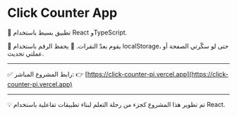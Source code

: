 # Click Counter App

🎯 تطبيق بسيط باستخدام React وTypeScript.

🔹 يقوم بعدّ النقرات.
🔹 يحفظ الرقم باستخدام localStorage، حتى لو سكّرتي الصفحة أو عملتي تحديث.

---

✅ رابط المشروع المباشر:
👉 [https://click-counter-pi.vercel.app](https://click-counter-pi.vercel.app)

---

💡 تم تطوير هذا المشروع كجزء من رحلة التعلم لبناء تطبيقات تفاعلية باستخدام React.
